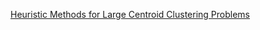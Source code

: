 [Heuristic Methods for Large Centroid Clustering Problems](https://link.springer.com/article/10.1023/A:1021841728075)
